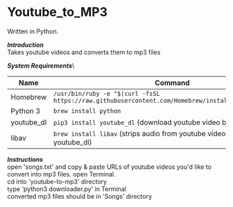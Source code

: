 # Youtube_to_MP3

Written in Python.

***Introduction***\
    Takes youtube videos and converts them to mp3 files

***System Requirements***\

Name | Command
--- | ---
Homebrew | `/usr/bin/ruby -e "$(curl -fsSL https://raw.githubusercontent.com/Homebrew/install/master/install)"`
Python 3 | `brew install python`
youtube_dl | `pip3 install youtube_dl` (download youtube video by URL)
libav | `brew install libav` (strips audio from youtube videos) (used by youtube_dl)                           
                                                
***Instructions***\
    open 'songs.txt' and copy & paste URLs of youtube videos you'd like to convert into mp3 files.
    open Terminal.\
    cd into 'youtube-to-mp3' directory\
    type 'python3 downloader.py' in Terminal\
    converted mp3 files should be in 'Songs' directory
